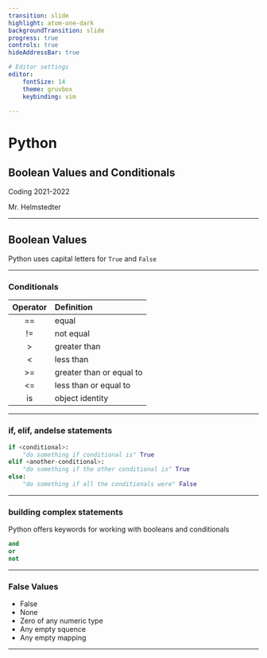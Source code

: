 ```yaml
---
transition: slide
highlight: atom-one-dark
backgroundTransition: slide
progress: true
controls: true
hideAddressBar: true

# Editor settings
editor:
    fontSize: 14
    theme: gruvbox
    keybinding: vim
    
---
```


<style>
@import url('https://fonts.googleapis.com/css2?family=Source+Code+Pro&display=swap');
.slide { color:#116466; background: #282c34;}
.slide h1{ color: #c678dd; font-family: 'Source Code Pro'; }
.slide h2{ color: #a9a1e1; font-family: 'Source Code Pro'; }
.slide h3{ color: #c678dd; font-family: 'Source Code Pro'; }
.reveal p { color: #98be65; font-family: 'Source Code Pro';}
.reveal li{ color: #51afef; font-family: 'Source Code Pro';}
.reveal a { color: #89b08c; font-family: 'Source Code Pro';}
.reveal th { color: #ECBE7B; font-family: 'Source Code Pro';}
.reveal tr { color: #51afef; font-family: 'Source Code Pro'; font-size: 90%; }
.reveal .controls { color: #0a97b0; }
.reveal .progress { color: #1b6ca8; }
</style>

# Python
## Boolean Values and Conditionals

Coding 2021-2022

Mr. Helmstedter

---

## Boolean Values


Python uses capital letters for `True` and `False`

---

### Conditionals 

| Operator | Definition               |
|:--------:|:-------------------------|
|    ==    | equal                    |
|    !=    | not equal                |
|     >    | greater than             |
|     <    | less than                |
|    >=    | greater than or equal to |
|    <=    | less than or equal to    |
|    is    | object identity          |

---

### if, elif, andelse statements

```python
if <conditional>:
	"do something if conditional is" True
elif <another-conditional>:
	"do something if the other conditional is" True
else:
	"do something if all the conditionals were" False
```

---

### building complex statements

Python offers keywords for working with booleans and conditionals

```python
and
or
not
```

---

### False Values

- False
- None
- Zero of any numeric type
- Any empty squence
- Any empty mapping

---
